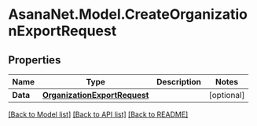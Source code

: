 # AsanaNet.Model.CreateOrganizationExportRequest

## Properties

Name | Type | Description | Notes
------------ | ------------- | ------------- | -------------
**Data** | [**OrganizationExportRequest**](OrganizationExportRequest.md) |  | [optional] 

[[Back to Model list]](../README.md#documentation-for-models) [[Back to API list]](../README.md#documentation-for-api-endpoints) [[Back to README]](../README.md)

